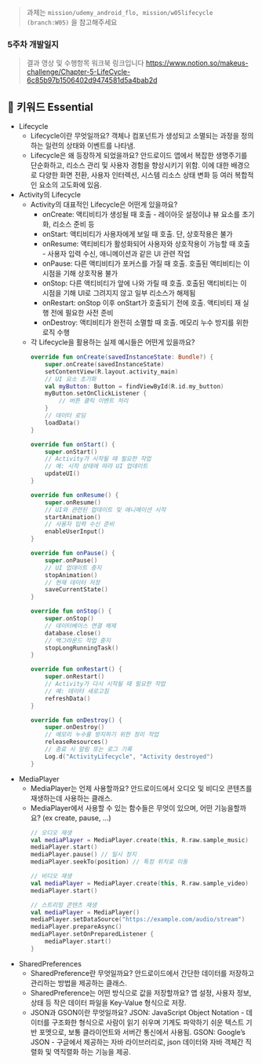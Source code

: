 > 과제는 `mission/udemy_android_flo, mission/w05lifecycle (branch:W05)` 을 참고해주세요

### 5주차 개발일지

> 결과 영상 및 수행항목 워크북 링크입니다
> https://www.notion.so/makeus-challenge/Chapter-5-LifeCycle-6c85b97b1506402d9474581d5a4bab2d

## 🎯 키워드 Essential

- Lifecycle
  - Lifecycle이란 무엇일까요?
    객체나 컴포넌트가 생성되고 소멸되는 과정을 정의하는 일련의 상태와 이벤트를 나타냄.
  - Lifecycle은 왜 등장하게 되었을까요?
    안드로이드 앱에서 복잡한 생명주기를 단순화하고, 리소스 관리 및 사용자 경험을 향상시키기 위함.
    이에 대한 배경으로 다양한 화면 전환, 사용자 인터렉션, 시스템 리소스 상태 변화 등 여러 복합적인 요소의 고도화에 있음.
- Activity의 Lifecycle
  - Activity의 대표적인 Lifecycle은 어떤게 있을까요?
    - onCreate: 액티비티가 생성될 때 호출 - 레이아웃 설정이냐 뷰 요소를 초기화, 리소스 준비 등
    - onStart: 액티비티가 사용자에게 보일 때 호출. 단, 상호작용은 불가
    - onResume: 액티비티가 활성화되어 사용자와 상호작용이 가능할 때 호출 - 사용자 입력 수신, 애니메이션과 같은 UI 관련 작업
    - onPause: 다른 액티비티가 포커스를 가질 때 호출. 호출된 액티비티는 이 시점을 기해 상호작용 불가
    - onStop: 다른 액티비티가 앞에 나와 가릴 때 호출. 호출된 액티비티는 이 시점을 기해 UI로 그려지지 않고 일부 리소스가 해제됨
    - onRestart: onStop 이후 onStart가 호출되기 전에 호출. 액티비티 재 실행 전에 필요한 사전 준비
    - onDestroy: 액티비티가 완전히 소멸할 때 호출. 메모리 누수 방지를 위한 로직 수행
  - 각 Lifecycle을 활용하는 실제 예시들은 어떤게 있을까요?
    ```kotlin
    override fun onCreate(savedInstanceState: Bundle?) {
        super.onCreate(savedInstanceState)
        setContentView(R.layout.activity_main)
        // UI 요소 초기화
        val myButton: Button = findViewById(R.id.my_button)
        myButton.setOnClickListener {
            // 버튼 클릭 이벤트 처리
        }
        // 데이터 로딩
        loadData()
    }
    ```
    ```kotlin
    override fun onStart() {
        super.onStart()
        // Activity가 시작될 때 필요한 작업
        // 예: 시작 상태에 따라 UI 업데이트
        updateUI()
    }
    ```
    ```kotlin
    override fun onResume() {
        super.onResume()
        // UI와 관련된 업데이트 및 애니메이션 시작
        startAnimation()
        // 사용자 입력 수신 준비
        enableUserInput()
    }
    ```
    ```kotlin
    override fun onPause() {
        super.onPause()
        // UI 업데이트 중지
        stopAnimation()
        // 현재 데이터 저장
        saveCurrentState()
    }
    ```
    ```kotlin
    override fun onStop() {
        super.onStop()
        // 데이터베이스 연결 해제
        database.close()
        // 백그라운드 작업 중지
        stopLongRunningTask()
    }
    ```
    ```kotlin
    override fun onRestart() {
        super.onRestart()
        // Activity가 다시 시작될 때 필요한 작업
        // 예: 데이터 새로고침
        refreshData()
    }
    ```
    ```kotlin
    override fun onDestroy() {
        super.onDestroy()
        // 메모리 누수를 방지하기 위한 정리 작업
        releaseResources()
        // 종료 시 알림 또는 로그 기록
        Log.d("ActivityLifecycle", "Activity destroyed")
    }
    ```
- MediaPlayer
  - MediaPlayer는 언제 사용할까요?
    안드로이드에서 오디오 및 비디오 콘텐츠를 재생하는데 사용하는 클래스.
  - MediaPlayer에서 사용할 수 있는 함수들은 무엇이 있으며, 어떤 기능을할까요? (ex create, pause, …)
    ```kotlin
    // 오디오 재생
    val mediaPlayer = MediaPlayer.create(this, R.raw.sample_music)
    mediaPlayer.start()
    mediaPlayer.pause() // 일시 정지
    mediaPlayer.seekTo(position) // 특정 위치로 이동
    ```
    ```kotlin
    // 비디오 재생
    val mediaPlayer = MediaPlayer.create(this, R.raw.sample_video)
    mediaPlayer.start()
    ```
    ```kotlin
    // 스트리밍 콘텐츠 재생
    val mediaPlayer = MediaPlayer()
    mediaPlayer.setDataSource("https://example.com/audio/stream")
    mediaPlayer.prepareAsync()
    mediaPlayer.setOnPreparedListener {
        mediaPlayer.start()
    }
    ```
- SharedPreferences
  - SharedPreference란 무엇일까요?
    안드로이드에서 간단한 데이터를 저장하고 관리하는 방법을 제공하는 클래스.
  - SharedPreference는 어떤 방식으로 값을 저장할까요?
    앱 설정, 사용자 정보, 상태 등 작은 데이터 파일을 Key-Value 형식으로 저장.
  - JSON과 GSON이란 무엇일까요?
    JSON: JavaScript Object Notation - 데이터를 구조화한 형식으로 사람이 읽기 쉬우며 기계도 파악하기 쉬운 텍스트 기반 포멧으로, 보통 클라이언트와 서버간 통신에서 사용됨.
    GSON: Google’s JSON - 구글에서 제공하는 자바 라이브러리로, json 데이터와 자바 객체간 직렬화 및 역직렬화 하는 기능을 제공.
